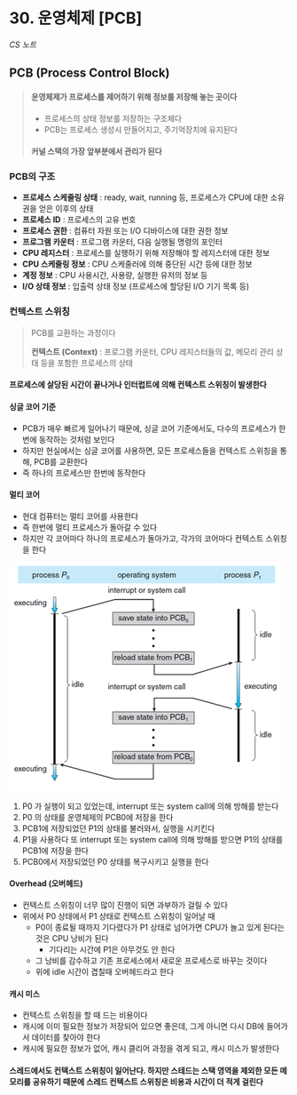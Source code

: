 # 30. 운영체제 [PCB]

*CS 노트*



## PCB (Process Control Block)

> #### 운영체제가 프로세스를 제어하기 위해 정보를 저장해 놓는 곳이다
>
> - 프로세스의 상태 정보를 저장하는 구조체다
> - PCB는 프로세스 생성시 만들어지고, 주기억장치에 유지된다
>
> #### 커널 스택의 가장 앞부분에서 관리가 된다



### PCB의 구조

- **프로세스 스케줄링 상태** : ready, wait, running 등, 프로세스가 CPU에 대한 소유권을 얻은 이후의 상태
- **프로세스 ID** : 프로세스의 고유 번호
- **프로세스 권한** : 컴퓨터 자원 또는 I/O 디바이스에 대한 권한 정보
- **프로그램 카운터** : 프로그램 카운터, 다음 실행될 명령의 포인터
- **CPU 레지스터** : 프로세스를 실행하기 위해 저장해야 할 레지스터에 대한 정보
- **CPU 스케줄링 정보** : CPU 스케줄러에 의해 중단된 시간 등에 대한 정보
- **계정 정보** : CPU 사용시간, 사용량, 실행한 유저의 정보 등
- **I/O 상태 정보** : 입출력 상태 정보 (프로세스에 할당된 I/O 기기 목록 등)





### 컨텍스트 스위칭

> PCB를 교환하는 과정이다
>
> **컨텍스트 (Context)** :  프로그램 카운터, CPU 레지스터들의 값, 메모리 관리 상태 등을 포함한 프로세스의 상태



#### 프로세스에 살당된 시간이 끝나거나 인터럽트에 의해 컨텍스트 스위칭이 발생한다



#### 싱글 코어 기준

- PCB가 매우 빠르게 일어나기 때문에, 싱글 코어 기준에서도, 다수의 프로세스가 한번에 동작하는 것처럼 보인다
- 하지만 현실에서는 싱글 코어를 사용하면, 모든 프로세스들을 컨텍스트 스위칭을 통해, PCB를 교환한다
- 즉 하나의 프로세스만 한번에 동작한다

#### 멀티 코어

- 현대 컴퓨터는 멀티 코어를 사용한다
- 즉 한번에 멀티 프로세스가 돌아갈 수 있다
- 하지만 각 코어마다 하나의 프로세스가 돌아가고, 각가의 코어마다 컨텍스트 스위칭을 한다

![image(1338)](20_운영체제_PCB.assets/image(1338).png)

1. P0 가 실행이 되고 있었는데, interrupt 또는 system call에 의해 방해를 받는다
2. P0 의 상태를 운영체제의 PCB0에 저장을 한다
3. PCB1에 저장되었던 P1의 상태를 불러와서, 실행을 시키킨다
4. P1을 사용하다 또 interrupt 또는 system call에 의해 방해를 받으면 P1의 상태를 PCB1에 저장을 한다
5. PCB0에서 저장되었던 P0 상태를 복구시키고 실행을 한다



#### Overhead (오버헤드)

- 컨텍스트 스위칭이 너무 많이 진행이 되면 과부하가 걸릴 수 있다
- 위에서 P0 상태에서 P1 상태로 컨텍스트 스위칭이 일어날 때
  - P0이 종료될 때까지 기다렸다가 P1 상태로 넘어가면 CPU가 놀고 있게 된다는 것은 CPU 낭비가 된다
    - 기다리는 시간에 P1은 아무것도 안 한다
  - 그 낭비를 감수하고 기존 프로세스에서 새로운 프로세스로 바꾸는 것이다
  - 위에 idle 시간이 겹칠때 오버헤드라고 한다



#### 캐시 미스

- 컨텍스트 스위칭을 할 때 드는 비용이다
- 캐시에 이미 필요한 정보가 저장되어 있으면 좋은데, 그게 아니면 다시 DB에 들어가서 데이터를 찾아야 한다
- 캐시에 필요한 정보가 없어, 캐시 클리어 과정을 겪게 되고, 캐시 미스가 발생한다



#### 스레드에서도 컨텍스트 스위칭이 일어난다. 하지만 스테드는 스택 영역을 제외한 모든 메모리를 공유하기 때문에 스레드 컨텍스트 스위칭은 비용과 시간이 더 적게 걸린다
